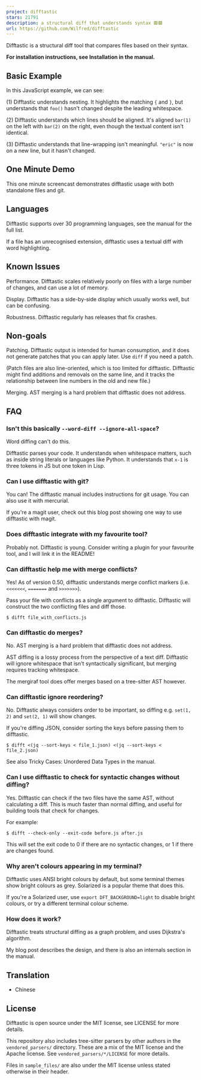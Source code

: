```yaml
---
project: difftastic
stars: 21791
description: a structural diff that understands syntax 🟥🟩
url: https://github.com/Wilfred/difftastic
---
```


  

Difftastic is a structural diff tool that compares files based on their syntax.

**For installation instructions, see Installation in the manual.**

Basic Example
-------------

In this JavaScript example, we can see:

(1) Difftastic understands nesting. It highlights the matching `{` and `}`, but understands that `foo()` hasn't changed despite the leading whitespace.

(2) Difftastic understands which lines should be aligned. It's aligned `bar(1)` on the left with `bar(2)` on the right, even though the textual content isn't identical.

(3) Difftastic understands that line-wrapping isn't meaningful. `"eric"` is now on a new line, but it hasn't changed.

One Minute Demo
---------------

This one minute screencast demonstrates difftastic usage with both standalone files and git.

Languages
---------

Difftastic supports over 30 programming languages, see the manual for the full list.

If a file has an unrecognised extension, difftastic uses a textual diff with word highlighting.

Known Issues
------------

Performance. Difftastic scales relatively poorly on files with a large number of changes, and can use a lot of memory.

Display. Difftastic has a side-by-side display which usually works well, but can be confusing.

Robustness. Difftastic regularly has releases that fix crashes.

Non-goals
---------

Patching. Difftastic output is intended for human consumption, and it does not generate patches that you can apply later. Use `diff` if you need a patch.

(Patch files are also line-oriented, which is too limited for difftastic. Difftastic might find additions and removals on the same line, and it tracks the relationship between line numbers in the old and new file.)

Merging. AST merging is a hard problem that difftastic does not address.

FAQ
---

### Isn't this basically `--word-diff --ignore-all-space`?

Word diffing can't do this.

Difftastic parses your code. It understands when whitespace matters, such as inside string literals or languages like Python. It understands that `x-1` is three tokens in JS but one token in Lisp.

### Can I use difftastic with git?

You can! The difftastic manual includes instructions for git usage. You can also use it with mercurial.

If you're a magit user, check out this blog post showing one way to use difftastic with magit.

### Does difftastic integrate with my favourite tool?

Probably not. Difftastic is young. Consider writing a plugin for your favourite tool, and I will link it in the README!

### Can difftastic help me with merge conflicts?

Yes! As of version 0.50, difftastic understands merge conflict markers (i.e. `<<<<<<<`, `=======` and `>>>>>>>`).

Pass your file with conflicts as a single argument to difftastic. Difftastic will construct the two conflicting files and diff those.

```
$ difft file_with_conflicts.js
```

### Can difftastic do merges?

No. AST merging is a hard problem that difftastic does not address.

AST diffing is a lossy process from the perspective of a text diff. Difftastic will ignore whitespace that isn't syntactically significant, but merging requires tracking whitespace.

The mergiraf tool does offer merges based on a tree-sitter AST however.

### Can difftastic ignore reordering?

No. Difftastic always considers order to be important, so diffing e.g. `set(1, 2)` and `set(2, 1)` will show changes.

If you're diffing JSON, consider sorting the keys before passing them to difftastic.

```
$ difft <(jq --sort-keys < file_1.json) <(jq --sort-keys < file_2.json)
```

See also Tricky Cases: Unordered Data Types in the manual.

### Can I use difftastic to check for syntactic changes without diffing?

Yes. Difftastic can check if the two files have the same AST, without calculating a diff. This is much faster than normal diffing, and useful for building tools that check for changes.

For example:

```
$ difft --check-only --exit-code before.js after.js
```

This will set the exit code to 0 if there are no syntactic changes, or 1 if there are changes found.

### Why aren't colours appearing in my terminal?

Difftastic uses ANSI bright colours by default, but some terminal themes show bright colours as grey. Solarized is a popular theme that does this.

If you're a Solarized user, use `export DFT_BACKGROUND=light` to disable bright colours, or try a different terminal colour scheme.

### How does it work?

Difftastic treats structural diffing as a graph problem, and uses Dijkstra's algorithm.

My blog post describes the design, and there is also an internals section in the manual.

Translation
-----------

-   Chinese

License
-------

Difftastic is open source under the MIT license, see LICENSE for more details.

This repository also includes tree-sitter parsers by other authors in the `vendored_parsers/` directory. These are a mix of the MIT license and the Apache license. See `vendored_parsers/*/LICENSE` for more details.

Files in `sample_files/` are also under the MIT license unless stated otherwise in their header.
